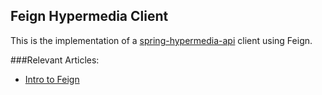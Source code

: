 ## Feign Hypermedia Client ##

This is the implementation of a [spring-hypermedia-api][1] client using Feign.

[1]: https://github.com/eugenp/spring-hypermedia-api

###Relevant Articles:
- [Intro to Feign](http://www.nklkarthi.com/intro-to-feign)

